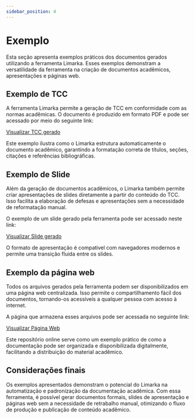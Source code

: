 ```yaml
---
sidebar_position: 4
---
```


# Exemplo

Esta seção apresenta exemplos práticos dos documentos gerados utilizando a ferramenta Limarka. Esses exemplos demonstram a versatilidade da ferramenta na criação de documentos acadêmicos, apresentações e páginas web.

## Exemplo de TCC

A ferramenta Limarka permite a geração de TCC em conformidade com as normas acadêmicas. O documento é produzido em formato PDF e pode ser acessado por meio do seguinte link:

[Visualizar TCC gerado](https://vixetext.github.io/vixetext-template/assets/files/titulo-do-trabalho.pdf)

Este exemplo ilustra como o Limarka estrutura automaticamente o documento acadêmico, garantindo a formatação correta de títulos, seções, citações e referências bibliográficas.

## Exemplo de Slide

Além da geração de documentos acadêmicos, o Limarka também permite criar apresentações de slides diretamente a partir do conteúdo do TCC. Isso facilita a elaboração de defesas e apresentações sem a necessidade de reformatação manual.

O exemplo de um slide gerado pela ferramenta pode ser acessado neste link:

[Visualizar Slide gerado](https://vixetext.github.io/vixetext-template/slide)

O formato de apresentação é compatível com navegadores modernos e permite uma transição fluida entre os slides.

## Exemplo da página web

Todos os arquivos gerados pela ferramenta podem ser disponibilizados em uma página web centralizada. Isso permite o compartilhamento fácil dos documentos, tornando-os acessíveis a qualquer pessoa com acesso à internet.

A página que armazena esses arquivos pode ser acessada no seguinte link:

[Visualizar Página Web](https://vixetext.github.io/vixetext-template/)

Este repositório online serve como um exemplo prático de como a documentação pode ser organizada e disponibilizada digitalmente, facilitando a distribuição do material acadêmico.

## Considerações finais

Os exemplos apresentados demonstram o potencial do Limarka na automatização e padronização da documentação acadêmica. Com essa ferramenta, é possível gerar documentos formais, slides de apresentação e páginas web sem a necessidade de retrabalho manual, otimizando o fluxo de produção e publicação de conteúdo acadêmico.

